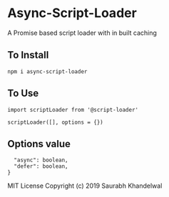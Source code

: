 # Async-Script-Loader
A Promise based script loader with in built caching

## To Install
``` 
npm i async-script-loader
```

## To Use
``` 
import scriptLoader from '@script-loader'

scriptLoader([], options = {})

```

## Options value
``` options : {
  "async": boolean,
  "defer": boolean,
}
```


MIT License
Copyright (c) 2019 Saurabh Khandelwal
